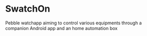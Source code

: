# SwatchOn
Pebble watchapp aiming to control various equipments through a companion Android app and an home automation box
